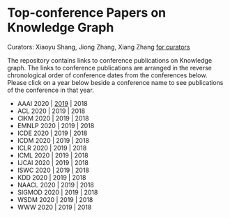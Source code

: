 # Top-conference Papers on Knowledge Graph

Curators:   Xiaoyu Shang, Jiong Zhang, Xiang Zhang [for curators](./curations.md)

The repository contains links to conference publications on Knowledge graph. The links to conference publications are arranged in the reverse chronological order of conference dates from the conferences below. Please click on a year below beside a conference name to see publications of the conference in that year.

- AAAI 2020 | [2019](./conference_publication/aaai2019/README.md) | 2018 
- ACL 2020 | 2019 | 2018
- CIKM 2020 | 2019 | 2018
- EMNLP 2020 | 2019 | 2018
- ICDE 2020 | 2019 | 2018
- ICDM 2020 | 2019 | 2018
- ICLR 2020 | 2019 | 2018
- ICML 2020 | 2019 | 2018
- IJCAI 2020 | 2019 | 2018
- ISWC 2020 | 2019 | 2018
- KDD 2020 | 2019 | 2018
- NAACL 2020 | 2019 | 2018
- SIGMOD 2020 | 2019 | 2018
- WSDM 2020 | 2019 | 2018
- WWW 2020 | 2019 | 2018



